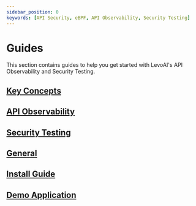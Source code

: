 ```yaml
---
sidebar_position: 0
keywords: [API Security, eBPF, API Observability, Security Testing]
---
```


# Guides

This section contains guides to help you get started with LevoAI's API Observability and Security Testing.

## [Key Concepts](/guides/key-concepts)
## [API Observability](/guides/api-observability)
## [Security Testing](/guides/security-testing)
## [General](/guides/general)
## [Install Guide](/guides/install-guide)
## [Demo Application](/guides/demo-application)

